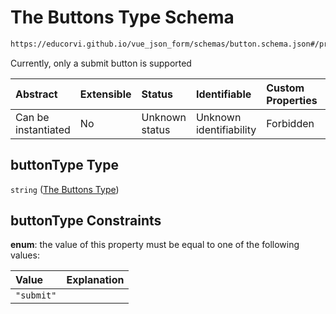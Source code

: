 # The Buttons Type Schema

```txt
https://educorvi.github.io/vue_json_form/schemas/button.schema.json#/properties/buttonType
```

Currently, only a submit button is supported

| Abstract            | Extensible | Status         | Identifiable            | Custom Properties | Additional Properties | Access Restrictions | Defined In                                                                  |
| :------------------ | :--------- | :------------- | :---------------------- | :---------------- | :-------------------- | :------------------ | :-------------------------------------------------------------------------- |
| Can be instantiated | No         | Unknown status | Unknown identifiability | Forbidden         | Allowed               | none                | [button.schema.json*](../schemas/button.schema.json "open original schema") |

## buttonType Type

`string` ([The Buttons Type](button-properties-the-buttons-type.md))

## buttonType Constraints

**enum**: the value of this property must be equal to one of the following values:

| Value      | Explanation |
| :--------- | :---------- |
| `"submit"` |             |
